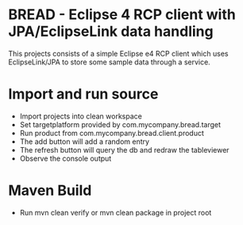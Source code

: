 BREAD - Eclipse 4 RCP client with JPA/EclipseLink data handling
===============================================================

This projects consists of a simple Eclipse e4 RCP client which uses EclipseLink/JPA to store some sample data through a service.


Import and run source
=====================

- Import projects into clean workspace
- Set targetplatform provided by com.mycompany.bread.target
- Run product from com.mycompany.bread.client.product
- The add button will add a random entry
- The refresh button will query the db and redraw the tableviewer
- Observe the console output


Maven Build
===========

- Run mvn clean verify or mvn clean package in project root
